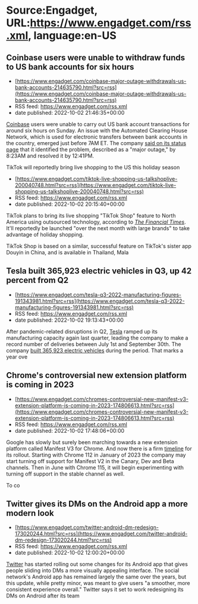 # Source:Engadget, URL:https://www.engadget.com/rss.xml, language:en-US

## Coinbase users were unable to withdraw funds to US bank accounts for six hours
 - [https://www.engadget.com/coinbase-major-outage-withdrawals-us-bank-accounts-214635790.html?src=rss](https://www.engadget.com/coinbase-major-outage-withdrawals-us-bank-accounts-214635790.html?src=rss)
 - RSS feed: https://www.engadget.com/rss.xml
 - date published: 2022-10-02 21:46:35+00:00

<p><a href="http://engadget.com/tag/coinbase">Coinbase</a> users were unable to carry out US bank account transactions for around six hours on Sunday. An issue with the Automated Clearing House Network, which is used for electronic transfers between bank accounts in the country, emerged just before 7AM ET. The company <a href="https://status.coinbase.com/">said on its status page</a> that it identified the problem, described as a &quot;major outage,&quot; by 8:23AM and resolved it by 12:41PM.</p

## TikTok will reportedly bring live shopping to the US this holiday season
 - [https://www.engadget.com/tiktok-live-shopping-us-talkshoplive-200040748.html?src=rss](https://www.engadget.com/tiktok-live-shopping-us-talkshoplive-200040748.html?src=rss)
 - RSS feed: https://www.engadget.com/rss.xml
 - date published: 2022-10-02 20:15:40+00:00

<p>TikTok plans to bring its live shopping &quot;TikTok Shop&quot; feature to North America using outsourced technology, according to <a href="https://www.ft.com/content/479cd8da-c416-456d-a2a2-533af8a5b7bb"><em>The Financial Times</em></a>. It'll reportedly be launched &quot;over the next month with large brands&quot; to take advantage of holiday shopping.&nbsp;</p><p>TikTok Shop is based on a similar, successful feature on TikTok's sister app Douyin in China, and is available in Thailand, Mala

## Tesla built 365,923 electric vehicles in Q3, up 42 percent from Q2
 - [https://www.engadget.com/tesla-q3-2022-manufacturing-figures-191343981.html?src=rss](https://www.engadget.com/tesla-q3-2022-manufacturing-figures-191343981.html?src=rss)
 - RSS feed: https://www.engadget.com/rss.xml
 - date published: 2022-10-02 19:13:43+00:00

<p>After pandemic-related disruptions in Q2, <a href="http://engadget.com/tag/tesla">Tesla</a> ramped up its manufacturing capacity again last quarter, leading the company to make a record number of deliveries between July 1st and September 30th. The company <a href="https://www.businesswire.com/news/home/20221002005048/en/Tesla-Vehicle-Production-Deliveries-and-Date-for-Financial-Results-Webcast-for-Third-Quarter-2022">built 365,923 electric vehicles</a> during the period. That marks a year ove

## Chrome's controversial new extension platform is coming in 2023
 - [https://www.engadget.com/chromes-controversial-new-manifest-v3-extension-platform-is-coming-in-2023-174806613.html?src=rss](https://www.engadget.com/chromes-controversial-new-manifest-v3-extension-platform-is-coming-in-2023-174806613.html?src=rss)
 - RSS feed: https://www.engadget.com/rss.xml
 - date published: 2022-10-02 17:48:06+00:00

<p>Google has slowly but surely been marching towards a new extension platform called Manifest V3 for Chrome. And now there is a firm <a href="https://developer.chrome.com/blog/more-mv2-transition/">timeline</a> for its rollout. Starting with Chrome 112 in January of 2023 the company may start turning off support for Manifest V2 in the Canary, Dev and Beta channels. Then in June with Chrome 115, it will begin experimenting with turning off support in the stable channel as well.&nbsp;</p><p>To co

## Twitter gives its DMs on the Android app a more modern look
 - [https://www.engadget.com/twitter-android-dm-redesign-173020244.html?src=rss](https://www.engadget.com/twitter-android-dm-redesign-173020244.html?src=rss)
 - RSS feed: https://www.engadget.com/rss.xml
 - date published: 2022-10-02 12:00:20+00:00

<p><a href="https://www.engadget.com/twitter-direct-messaging-chatbox-110541267.html">Twitter</a> has started rolling out some changes for its Android app that gives people sliding into DMs a more visually appealing interface. The social network's Android app has remained largely the same over the years, but this update, while pretty minor, was meant to give users &quot;a smoother, more consistent experience overall.&quot; Twitter says it set to work redesigning its DMs on Android after its team

